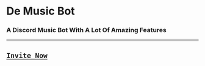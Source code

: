 # De Music Bot
### A Discord Music Bot With A Lot Of Amazing Features

----
## [`Invite Now`](https://discord.com/api/oauth2/authorize?client_id=1137802970042482750&permissions=8&scope=bot)
